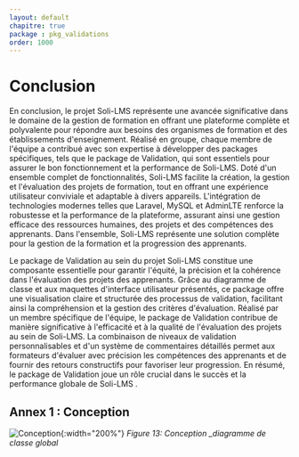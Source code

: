 ```yaml
---
layout: default
chapitre: true
package : pkg_validations
order: 1000
---
```


# Conclusion

En conclusion, le projet Soli-LMS représente une avancée significative dans le domaine de la gestion de formation en offrant une plateforme complète et polyvalente pour répondre aux besoins des organismes de formation et des établissements d'enseignement. Réalisé en groupe, chaque membre de l'équipe a contribué avec son expertise à développer des packages spécifiques, tels que le package de Validation, qui sont essentiels pour assurer le bon fonctionnement et la performance de Soli-LMS. Doté d'un ensemble complet de fonctionnalités, Soli-LMS facilite la création, la gestion et l'évaluation des projets de formation, tout en offrant une expérience utilisateur conviviale et adaptable à divers appareils. L'intégration de technologies modernes telles que Laravel, MySQL et AdminLTE renforce la robustesse et la performance de la plateforme, assurant ainsi une gestion efficace des ressources humaines, des projets et des compétences des apprenants. 
Dans l'ensemble, Soli-LMS représente une solution complète pour la gestion de la formation et la progression des apprenants.

Le package de Validation au sein du projet Soli-LMS constitue une composante essentielle pour garantir l'équité, la précision et la cohérence dans l'évaluation des projets des apprenants. Grâce au diagramme de classe et aux maquettes d'interface utilisateur présentés, ce package offre une visualisation claire et structurée des processus de validation, facilitant ainsi la compréhension et la gestion des critères d'évaluation. Réalisé par un membre spécifique de l'équipe, le package de Validation contribue de manière significative à l'efficacité et à la qualité de l'évaluation des projets au sein de Soli-LMS. La combinaison de niveaux de validation personnalisables et d'un système de commentaires détaillés permet aux formateurs d'évaluer avec précision les compétences des apprenants et de fournir des retours constructifs pour favoriser leur progression. En résumé, le package de Validation joue un rôle crucial dans le succès et la performance globale de Soli-LMS .


## Annex 1 : Conception

![Conception](/soli-lms/diagrammes/pkg_global/classes_pkg_global.svg){:width="200%"}
*Figure 13: Conception _diagramme de classe global*

